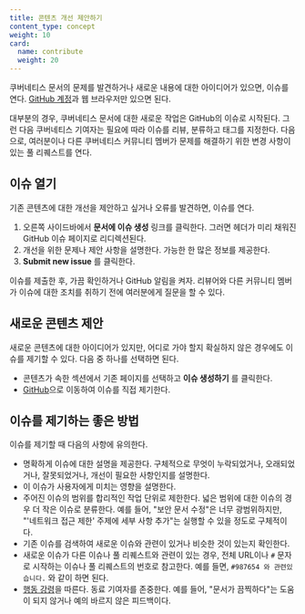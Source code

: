```yaml
---
title: 콘텐츠 개선 제안하기
content_type: concept
weight: 10
card:
  name: contribute
  weight: 20
---
```


<!-- overview -->

쿠버네티스 문서의 문제를 발견하거나 새로운 내용에 대한 아이디어가 있으면, 이슈를 연다. [GitHub 계정](https://github.com/join)과 웹 브라우저만 있으면 된다.

대부분의 경우, 쿠버네티스 문서에 대한 새로운 작업은 GitHub의 이슈로 시작된다. 그런 다음
쿠버네티스 기여자는 필요에 따라 이슈를 리뷰, 분류하고 태그를 지정한다. 다음으로, 여러분이나
다른 쿠버네티스 커뮤니티 멤버가 문제를 해결하기 위한 변경 사항이 있는 풀 리퀘스트를 연다.



<!-- body -->

## 이슈 열기

기존 콘텐츠에 대한 개선을 제안하고 싶거나 오류를 발견하면, 이슈를 연다.

1. 오른쪽 사이드바에서 **문서에 이슈 생성** 링크를 클릭한다. 그러면 헤더가
 미리 채워진 GitHub 이슈 페이지로 리디렉션된다.
2. 개선을 위한 문제나 제안 사항을 설명한다. 가능한 한 많은 정보를 제공한다.
3. **Submit new issue** 를 클릭한다.

이슈를 제출한 후, 가끔 확인하거나 GitHub 알림을 켜자.
리뷰어와 다른 커뮤니티 멤버가 이슈에 대한 조치를 취하기 전에
여러분에게 질문을 할 수 있다.

## 새로운 콘텐츠 제안

새로운 콘텐츠에 대한 아이디어가 있지만, 어디로 가야 할지 확실하지 않은 경우에도
이슈를 제기할 수 있다. 다음 중 하나를 선택하면 된다.

- 콘텐츠가 속한 섹션에서 기존 페이지를 선택하고 **이슈 생성하기** 를 클릭한다.
- [GitHub](https://github.com/kubernetes/website/issues/new/)으로 이동하여 이슈를 직접 제기한다.

## 이슈를 제기하는 좋은 방법


이슈를 제기할 때 다음의 사항에 유의한다.

- 명확하게 이슈에 대한 설명을 제공한다. 구체적으로 무엇이 누락되었거나, 오래되었거나,
  잘못되었거나, 개선이 필요한 사항인지를 설명한다.
- 이 이슈가 사용자에게 미치는 영향을 설명한다.
- 주어진 이슈의 범위를 합리적인 작업 단위로 제한한다. 넓은 범위에 대한
  이슈의 경우 더 작은 이슈로 분류한다. 예를 들어, "보안 문서 수정"은
  너무 광범위하지만, "'네트워크 접근 제한' 주제에 세부 사항 추가"는
  실행할 수 있을 정도로 구체적이다.
- 기존 이슈를 검색하여 새로운 이슈와 관련이 있거나 비슷한 것이 있는지
  확인한다.
- 새로운 이슈가 다른 이슈나 풀 리퀘스트와 관련이 있는 경우, 전체 URL이나
  `#` 문자로 시작하는 이슈나 풀 리퀘스트의 번호로
  참고한다. 예를 들면, `#987654 와 관련있습니다.` 와 같이 하면 된다.
- [행동 강령](/ko/community/code-of-conduct/)을 따른다. 동료 기여자를
  존중한다. 예를 들어, "문서가 끔찍하다"는 도움이
  되지 않거나 예의 바르지 않은 피드백이다.
